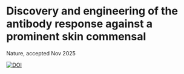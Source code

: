 # Discovery and engineering of the antibody response against a prominent skin commensal

Nature, accepted Nov 2025

[![DOI](https://zenodo.org/badge/742584317.svg)](https://doi.org/10.5281/zenodo.14117425)
